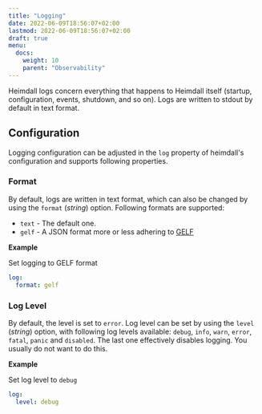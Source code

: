 ```yaml
---
title: "Logging"
date: 2022-06-09T18:56:07+02:00
lastmod: 2022-06-09T18:56:07+02:00
draft: true
menu:
  docs:
    weight: 10
    parent: "Observability"
---
```


Heimdall logs concern everything that happens to Heimdall itself (startup, configuration, events, shutdown, and so on). Logs are written to stdout by default in text format.

## Configuration

Logging configuration can be adjusted in the `log` property of heimdall's configuration and supports following properties.

### Format

By default, logs are written in text format, which can also be changed by using the `format` (*string*) option. Following formats are supported:

* `text` - The default one.
* `gelf` - A JSON format more or less adhering to [GELF](https://docs.graylog.org/v1/docs/gelf)

**Example**

Set logging to GELF format

```yaml
log:
  format: gelf
```

### Log Level

By default, the level is set to `error`. Log level can be set by using the `level` (*string*) option, with following log levels available: `debug`, `info`, `warn`, `error`, `fatal`, `panic` and `disabled`. The last one effectively disables logging. You usually do not want to do this.

**Example**

Set log level to `debug`

```yaml
log:
  level: debug
```


